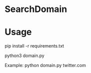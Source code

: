 # SearchDomain

# Usage

pip install -r requirements.txt

python3 domain.py <dominio>

Example: python domain.py twitter.com
